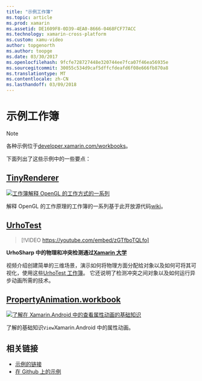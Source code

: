 ```yaml
---
title: "示例工作簿"
ms.topic: article
ms.prod: xamarin
ms.assetid: DE1609F8-0D39-4EA0-8666-0468FCF77ACC
ms.technology: xamarin-cross-platform
ms.custom: xamu-video
author: topgenorth
ms.author: toopge
ms.date: 03/30/2017
ms.openlocfilehash: 9fcfe728727448e320744ee7fca07f46ea56935e
ms.sourcegitcommit: 30055c534d9caf5dffcfdeafd6f08e666fb870a8
ms.translationtype: MT
ms.contentlocale: zh-CN
ms.lasthandoff: 03/09/2018
---
```

# <a name="sample-workbooks"></a>示例工作簿

> [!NOTE]
> 各种示例位于[developer.xamarin.com/workbooks](https://developer.xamarin.com/workbooks/)。

下面列出了这些示例中的一些要点：

## <a name="tinyrenderertinyrenderermd"></a>[TinyRenderer](tinyrenderer.md)

[![](images/tinyrenderer-sml.png "工作簿解释 OpenGL 的工作方式的一系列")](images/tinyrenderer-sml-orig.png#lightbox)

解释 OpenGL 的工作原理的工作簿的一系列基于此开放源代码[wiki](https://github.com/ssloy/tinyrenderer/wiki/)。

[](tinyrenderer.md)

## <a name="urhotesthttpsgithubcomkrumelururhotest"></a>[UrhoTest](https://github.com/Krumelur/UrhoTest)

 > [!VIDEO https://youtube.com/embed/zGTfboTQLfo]

**UrhoSharp 中的物理和冲突检测通过[Xamarin 大学](https://university.xamarin.com)**

视频介绍创建简单的三维场景，演示如何将物理方面分配给对象以及如何可将其可视化，使用这些[UrhoTest 工作簿](https://github.com/Krumelur/UrhoTest)。 它还说明了检测冲突之间对象以及如何运行异步动画所需的技术。

## <a name="propertyanimationworkbookhttpsdeveloperxamarincomworkbooksandroiduser-interfacepropertyanimationworkbook"></a>[PropertyAnimation.workbook](https://developer.xamarin.com/workbooks/android/user-interface/PropertyAnimation.workbook)

[![](images/android-property-view-sml.png "了解在 Xamarin.Android 中的查看属性动画的基础知识")](images/android-property-view.png#lightbox)

了解的基础知识`View`Xamarin.Android 中的属性动画。


<!--[![](images/skia0-sml.png "Android")](images/skia0.png#lightbox)

SkiaSharp provides a powerful C# API for doing 2D graphics. See how to use Skia to draw in your apps.-->


## <a name="related-links"></a>相关链接

- [示例的链接](https://developer.xamarin.com/workbooks)
- [在 Github 上的示例](https://github.com/xamarin/workbooks)
